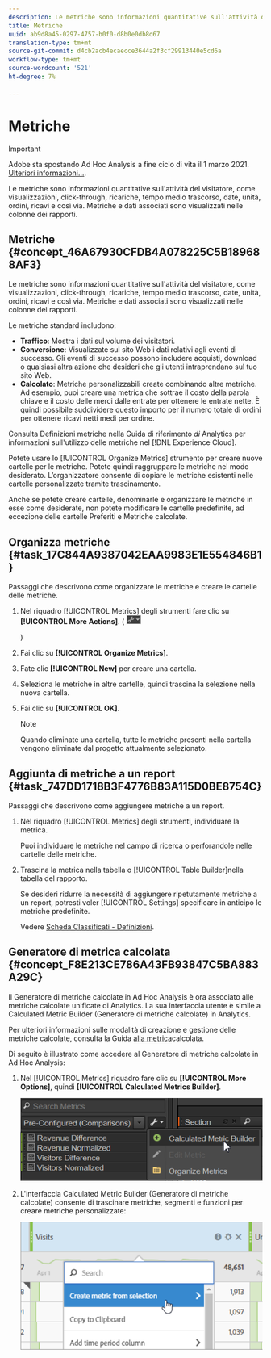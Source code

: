 ```yaml
---
description: Le metriche sono informazioni quantitative sull'attività del visitatore, come visualizzazioni, click-through, ricariche, tempo medio trascorso, date, unità, ordini, ricavi e così via. Metriche e dati associati sono visualizzati nelle colonne dei rapporti.
title: Metriche
uuid: ab9d8a45-0297-4757-b0f0-d8b0e0db8d67
translation-type: tm+mt
source-git-commit: d4cb2acb4ecaecce3644a2f3cf29913440e5cd6a
workflow-type: tm+mt
source-wordcount: '521'
ht-degree: 7%

---
```



# Metriche

>[!IMPORTANT]
>
> Adobe sta spostando  Ad Hoc Analysis a fine ciclo di vita il 1 marzo 2021. [Ulteriori informazioni...](https://adobe.ly/discoverworkspace).

Le metriche sono informazioni quantitative sull&#39;attività del visitatore, come visualizzazioni, click-through, ricariche, tempo medio trascorso, date, unità, ordini, ricavi e così via. Metriche e dati associati sono visualizzati nelle colonne dei rapporti.

## Metriche {#concept_46A67930CFDB4A078225C5B189688AF3}

Le metriche sono informazioni quantitative sull&#39;attività del visitatore, come visualizzazioni, click-through, ricariche, tempo medio trascorso, date, unità, ordini, ricavi e così via. Metriche e dati associati sono visualizzati nelle colonne dei rapporti.

Le metriche standard includono:

* **Traffico**: Mostra i dati sul volume dei visitatori.
* **Conversione**: Visualizzate sul sito Web i dati relativi agli eventi di successo. Gli eventi di successo possono includere acquisti, download o qualsiasi altra azione che desideri che gli utenti intraprendano sul tuo sito Web.
* **Calcolato**: Metriche personalizzabili create combinando altre metriche. Ad esempio, puoi creare una metrica che sottrae il costo della parola chiave e il costo delle merci dalle entrate per ottenere le entrate nette. È quindi possibile suddividere questo importo per il numero totale di ordini per ottenere ricavi netti medi per ordine.

Consulta Definizioni [](https://docs.adobe.com/content/help/it-IT/analytics/components/metrics/overview.html) metriche nella Guida di riferimento *di* Analytics per informazioni sull&#39;utilizzo delle metriche nel [!DNL Experience Cloud].

Potete usare lo [!UICONTROL Organize Metrics] strumento per creare nuove cartelle per le metriche. Potete quindi raggruppare le metriche nel modo desiderato. L’organizzatore consente di copiare le metriche esistenti nelle cartelle personalizzate tramite trascinamento.

Anche se potete creare cartelle, denominarle e organizzare le metriche in esse come desiderate, non potete modificare le cartelle predefinite, ad eccezione delle cartelle Preferiti e Metriche calcolate.

## Organizza metriche {#task_17C844A9387042EAA9983E1E554846B1}

Passaggi che descrivono come organizzare le metriche e creare le cartelle delle metriche.

<!-- 

t_organize_metrics.xml

 -->

1. Nel riquadro [!UICONTROL Metrics] degli strumenti fare clic su **[!UICONTROL More Actions]**. (  ![](assets/tools_icon.png)

   )
1. Fai clic su **[!UICONTROL Organize Metrics]**.
1. Fate clic **[!UICONTROL New]** per creare una cartella.
1. Seleziona le metriche in altre cartelle, quindi trascina la selezione nella nuova cartella.
1. Fai clic su **[!UICONTROL OK]**.

   >[!NOTE]
   >
   >Quando eliminate una cartella, tutte le metriche presenti nella cartella vengono eliminate dal progetto attualmente selezionato.

## Aggiunta di metriche a un report {#task_747DD1718B3F4776B83A115D0BE8754C}

Passaggi che descrivono come aggiungere metriche a un report.

<!-- 

t_add_metrics_dsc.xml

 -->

1. Nel riquadro [!UICONTROL Metrics] degli strumenti, individuare la metrica.

   Puoi individuare le metriche nel campo di ricerca o perforandole nelle cartelle delle metriche.

1. Trascina la metrica nella tabella o [!UICONTROL Table Builder]nella tabella del rapporto.

   Se desideri ridurre la necessità di aggiungere ripetutamente metriche a un report, potresti voler [!UICONTROL Settings] specificare in anticipo le metriche predefinite.

   Vedere [Scheda Classificati - Definizioni](/help/analyze/ad-hoc-analysis/c-global-settings.md#reference_FB9BADD7E3DA42C1BB2A02A6E9D5C1CF).

## Generatore di metrica calcolata {#concept_F8E213CE786A43FB93847C5BA883A29C}

Il Generatore di metriche calcolate in  Ad Hoc Analysis è ora associato alle metriche calcolate unificate di Analytics. La sua interfaccia utente è simile a Calculated Metric Builder (Generatore di metriche calcolate) in Analytics.

<!-- 

c_calc_metric_builder.xml

 -->

Per ulteriori informazioni sulle modalità di creazione e gestione delle metriche calcolate, consulta la Guida [alla metrica](https://docs.adobe.com/content/help/it-IT/analytics/components/calculated-metrics/cm-overview.html)calcolata.

Di seguito è illustrato come accedere al Generatore di metriche calcolate in  Ad Hoc Analysis:

1. Nel [!UICONTROL Metrics] riquadro fare clic su **[!UICONTROL More Options]**, quindi **[!UICONTROL Calculated Metrics Builder]**.

   ![](assets/more_options_calc.png)

1. L&#39;interfaccia Calculated Metric Builder (Generatore di metriche calcolate) consente di trascinare metriche, segmenti e funzioni per creare metriche personalizzate:

   ![](assets/calc_metrics.png)

